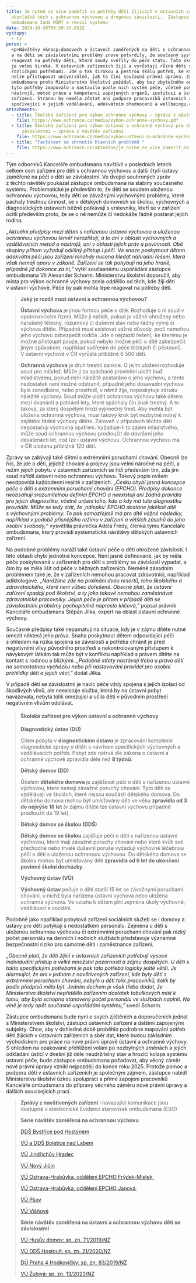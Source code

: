 ```yaml
---
title: Je nutné se více zaměřit na potřeby dětí žijících v ústavních zařízeních,
  obzvláště těch s ochrannou výchovou a drogovou závislostí.  Zástupce
  ombudsmana žádá MŠMT o revizi systému
date: 2024-10-30T09:59:33.653Z
vystupy:
  - tz
perex: >
  <p>Návštěvy v&nbsp;domovech a ústavech zaměřených na děti s ochrannou výchovou
  a na děti se závislostními problémy znovu potvrdily, že současný systém neumí
  reagovat na potřeby dětí, které soudy svěřily do péče státu. Tato skupina dětí
  je velmi široká. V ústavních zařízeních žijí a vyrůstají různé děti s velmi
  rozličnými potřebami. Jde o tak širokou a pestrou škálu potřeb, ke kterým
  nelze přistupovat univerzálně, jak to činí současná právní úprava. Zástupce
  ombudsmana proto Ministerstvo školství požádal, aby bez zbytečného odkladu
  tyto potřeby zmapovalo a nastavilo podle nich systém péče, včetně postupů,
  nástrojů, metod práce a kompetencí zapojených orgánů, institucí a ústavních
  zařízení. Stranou by neměla zůstat ani podpora pracovníků ústavních zařízení
  spočívající v jejich vzdělávání, adekvátním ohodnocení a wellbeingu.</p>
attachments:
  - title: Školská zařízení pro výkon ochranné výchovy – zpráva z návštěv zařízení
    file: https://www.ochrance.cz/media/vykon-ochranne-vychovy.pdf
  - title: Školská zařízení pro výkon ústavní a ochranné výchovy pro děti se
      závislostmi – zpráva z návštěv zařízení
    file: https://www.ochrance.cz/media/vykon-ustavni-a-ochranne-vychovy-deti-se-zavislostmi.pdf
  - title: "Factsheet se shrnutím hlavních problémů "
    file: https://www.ochrance.cz/aktualne/je_nutne_se_vice_zamerit_na_potreby_deti_zijicich_v_ustavnich_zarizenich_obzvlaste_tech_s_ochrannou_vychovou_a_drogovou_zavislosti-_zastupce_ombudsmana_zada_msmt_o_revizi_systemu/deti_se_specifickymi_potrebami_v_ustavni_peci.pdf
---
```

<p>Tým odborníků Kanceláře ombudsmana navštívil v&nbsp;posledních letech celkem osm zařízení pro děti s&nbsp;ochrannou výchovou a další čtyři ústavy zaměřené na péči o děti se závislostmi. Ve dvojici&nbsp;souhrnných zpráv z&nbsp;těchto návštěv poukázal zástupce ombudsmana na slabiny současného systému. Problematické je především to, že děti se soudem&nbsp;uloženou ochrannou výchovou, tedy děti se závažnými výchovnými problémy, které páchaly trestnou činnost, se v&nbsp;dětských domovech se školou, výchovných a diagnostických ústavech běžně potkávají s&nbsp;vrstevníky, kteří se v zařízení ocitli především proto, že se o ně nemůže či nedokáže řádně postarat jejich rodina.</p>

<p><em>&bdquo;Aktuální předpisy mezi<strong> </strong>dětmi s nařízenou ústavní výchovou a uloženou ochrannou výchovou téměř nerozlišují, a to ani v oblasti výchovných a vzdělávacích metod a nástrojů, ani v oblasti jejich práv a povinností. Obě skupiny přitom vyžadují odlišný přístup i péči</em>. V<em>e snaze poskytnout dětem adekvátní péči jsou zařízení mnohdy nucena hledat náhradní řešení, která však nemají oporu v zákoně. Zařízení se tak pohybují na jeho hraně, případně již dokonce za ní,&ldquo; </em>vytkl současnému uspořádání zástupce ombudsmana Vít Alexander Schorm. Ministerstvu školství doporučil, aby místa pro výkon ochranné výchovy zcela oddělilo od těch, kde žijí děti v&nbsp;ústavní výchově. Péče by pak mohla lépe reagovat na potřeby dětí.</p>

<blockquote>
<p><strong>Jaký je rozdíl mezi ústavní a ochrannou výchovou? </strong></p>

<p><strong>Ústavní výchova</strong> je jinou formou péče o dítě. Rozhoduje o ní soud v opatrovnickém řízení. Může ji nařídit, pokud je vážně ohrožený nebo narušený tělesný, rozumový či duševní stav nebo řádný vývoj či výchova dítěte. Případně musí existovat vážné důvody, proč nemohou jeho výchovu zabezpečit rodiče. Jde o nejzazší řešení,<strong>&nbsp; </strong>ke kterému je možné přistoupit pouze, pokud nebylo možné péči o dítě zabezpečit jiným způsobem, například svěřením do péče blízkých či pěstounů. V&nbsp;ústavní výchově v&nbsp;ČR vyrůstá přibližně 6 500 dětí.</p>

<p><strong>Ochranná výchova</strong> je druh trestní sankce. O jejím uložení rozhoduje soud pro mládež. Může ji za spáchané provinění uložit buď mladistvému, pokud není náležitě postaráno o jeho výchovu, a tento nedostatek není možné odstranit, případně jeho dosavadní výchova byla zanedbána, nebo prostředí, v němž žije, neposkytuje záruku náležité výchovy. Soud může uložit ochrannou výchovu také dětem mezi dvanácti a patnácti lety, které spáchaly čin jinak trestný. A to takový, za který dospělým hrozí výjimečný trest.<strong> </strong>Aby mohla být uložena ochranná výchova, musí takový krok být nezbytně nutný k zajištění řádné výchovy dítěte.<strong> </strong>Zároveň v&nbsp;případech těchto dětí nepostačují výchovná opatření.<strong> </strong>Vyžaduje-li to zájem mladistvého, může soud ochrannou výchovu prodloužit do dovršení jeho devatenácti let, což lze i ústavní výchovu. Ochrannou výchovu má v&nbsp;ČR uloženu přibližně 120 dětí.</p>
</blockquote>

<p>Zprávy se zabývají také dětmi s extrémními poruchami chování. Obecně lze říci, že jde o děti, jejichž chování a projevy jsou velmi náročné na péči, a režim jejich pobytu v ústavních zařízeních se řídí především tím, zda jim soud nařídil ústavní nebo ochrannou výchovu. Takový popis ovšem neodpovídá každodenní realitě v zařízeních. <em>&bdquo;Česku chybí jasná koncepce péče o děti s extrémními poruchami chování (EPCHO). Předpisy dokonce neobsahují srozumitelnou definici EPCHO a neexistují ani žádná pravidla pro jejich diagnostiku, včetně určení toho, kdo a kdy má tuto diagnostiku provádět. Může se tedy stát, že </em>,<em>nálepku</em>&lsquo;<em> EPCHO dostane jakékoli dítě s&nbsp;výchovnými problémy. To pak samozřejmě má pro dítě vážné následky, například v&nbsp;podobě přísnějšího režimu v&nbsp;zařízení a větších zásahů do jeho osobní svobody,&ldquo;</em> vysvětlila právnička Adéla Frédy, členka týmu Kanceláře ombudsmana, který provádí systematické návštěvy dětských ústavních zařízení.</p>

<p>Na podobné problémy naráží také ústavní péče o děti ohrožené závislostí. I této oblasti chybí jednotná koncepce. Není jasně definované, jak by měla péče poskytovaná v zařízeních pro děti s problémy se závislostí vypadat, a čím by se měla lišit od péče v běžných zařízeních. Neméně zásadním problémem také je, že v zařízeních nemohou pracovat zdravotníci, například adiktologové. <em>&bdquo;Narážíme zde na prolínání dvou resortů, toho školského a zdravotnického, které není vůbec dořešené. Obecně platí, že ústavní zařízení spadají pod školství, a ty jako takové nemohou zaměstnávat zdravotnické pracovníky. Jejich péče je přitom v případě dětí se závislostními problémy pochopitelně naprosto klíčová,&rdquo;</em> popsal právník Kanceláře ombudsmana Štěpán Jílka, expert na oblast ústavní ochranné výchovy.</p>

<p>Současné předpisy také nepamatují na situace, kdy je v&nbsp;zájmu dítěte nutné omezit některá jeho práva. Snaha poskytnout dětem odpovídající péči s&nbsp;ohledem na rizika spojená se závislostí a potřeba chránit je před negativními vlivy původního prostředí a nekontrolovaným přístupem k návykovým látkám tak může být v&nbsp;konfliktu například s&nbsp;právem dítěte na kontakt s&nbsp;rodinou a blízkými. <em>&bdquo;Podobné střety nastávají třeba u práva dětí na samostatnou vycházku nebo při nastavování pravidel pro osobní prohlídky dětí a jejich věcí,&ldquo; </em>dodal Jílka.</p>

<p>V&nbsp;případě dětí se závislostmi je navíc péče vždy spojena s&nbsp;jejich izolací od škodlivých vlivů, ale neexistuje služba, která by na ústavní pobyt navazovala, nebyla tolik omezující a učila děti v&nbsp;původním prostředí negativním vlivům odolávat.</p>

<blockquote>
<h4><strong>Školská zařízení pro výkon ústavní a ochranné výchovy</strong></h4>

<p><strong>Diagnostický ústav (DÚ)</strong></p>

<p>Cílem pobytu v <strong>diagnostickém ústavu </strong>je zpracování komplexní diagnostické zprávy o dítěti s návrhem specifických výchovných a vzdělávacích potřeb. Pobyt zde netrvá dle zákona o ústavní a ochranné výchově zpravidla déle než <strong>8 týdnů</strong>.</p>

<p><strong>Dětský domov (DD) </strong></p>

<p>Účelem <strong>dětského domova </strong>je zajišťovat péči o děti s nařízenou ústavní výchovou, které nemají závažné poruchy chování. Tyto děti se vzdělávají ve školách, které nejsou součástí dětského domova. Do dětského domova mohou být umísťovány děti ve věku <strong>zpravidla od 3 do nejvýše 18 let </strong>(v zájmu dítěte lze ústavní výchovu případně prodloužit do 19 let).</p>

<p><strong>Dětský domov se školou (DDŠ)</strong></p>

<p><strong>Dětský domov se školou </strong>zajišťuje péči o děti s nařízenou ústavní výchovou, které mají závažné poruchy chování nebo které kvůli své přechodné nebo trvalé duševní poruše vyžadují výchovně léčebnou péči a děti s uloženou ochrannou výchovou. Do dětského domova se školou mohou být umísťovány děti <strong>zpravidla od 6 let do ukončení povinné školní docházky</strong>.</p>

<p><strong>Výchovný ústav (VÚ)</strong></p>

<p><strong>Výchovný ústav </strong>pečuje o děti starší 15 let se závažnými poruchami chování, u nichž byla nařízena ústavní výchova nebo uložena ochranná výchova. Ve vztahu k dětem plní zejména úkoly výchovné, vzdělávací a sociální.</p>
</blockquote>

<p>Podobně jako například pobytová zařízení sociálních služeb se i domovy a ústavy pro děti potýkají s&nbsp;nedostatkem personálu. Zejména u dětí s uloženou ochrannou výchovou či extrémními poruchami chování pak nízký počet personálu na denních i nočních službách představuje významné bezpečnostní riziko pro samotné děti i zaměstnance zařízení.</p>

<p><em>&bdquo;Obecně platí, že děti žijící v ústavních zařízeních potřebují vysoce individuální přístup a velké množství pozornosti a zájmu dospělých. U dětí s takto specifickými potřebami je pak tato potřeba logicky ještě větší. Je alarmující, že ani v jednom z navštívených zařízení, kde byly děti s extrémními poruchami chování, nebylo u dětí tolik pracovníků, kolik by podle předpisů mělo být. Jedním dechem je však třeba dodat, že Ministerstvo školství nepřidělilo zařízením dostatek tabulkových míst k tomu, aby byla schopna stanovený počet personálu ve službách naplnit. Na vině je tedy opět současné uspořádání systému,&rdquo;</em> uvedl Schorm.&nbsp; &nbsp;</p>

<p>Zástupce ombudsmana bude nyní o svých zjištěních a doporučeních jednat s&nbsp;Ministerstvem školství, zástupci ústavních zařízení a dalšími zapojenými subjekty. Chce, aby v dohledné době proběhlo podrobné mapování potřeb dětí žijících v ústavních zařízeních a sběr dat, které budou základním východiskem pro práce na nové právní úpravě ústavní a ochranné výchovy. S ohledem na opakované přehlížení volání po nezbytných změnách a jejich odkládání ústící v dnešní již déle neudržitelný stav a hrozící kolaps systému ústavní péče, bude zástupce ombudsmana požadovat, aby věcný záměr nové právní úpravy vznikl nejpozději do konce roku 2025. Protože pomoc a podpora dětí v ústavních zařízeních je společným zájmem, zástupce nabídl Ministerstvu školství úzkou spolupráci a přímé zapojení pracovníků Kanceláře ombudsmana do přípravy věcného záměru nové právní úpravy a dalších souvisejících prací.</p>

<blockquote>
<p><strong>Zprávy z&nbsp;navštívených zařízení</strong> i navazující komunikace jsou dostupné v&nbsp;elektronické Evidenci stanovisek ombudsmana (ESO)</p>

<p><strong>Série návštěv zaměřená na ochrannou výchovu</strong></p>

<p><a href="https://eso.ochrance.cz/Nalezene/Edit/10186">DDŠ Bystřice pod Hostýnem</a></p>

<p><a href="https://eso.ochrance.cz/Nalezene/Edit/10344">VÚ a DDŠ Boletice nad Labem</a></p>

<p><a href="https://eso.ochrance.cz/Nalezene/Edit/10544">VÚ Jindřichův Hradec</a></p>

<p><a href="https://eso.ochrance.cz/Nalezene/Edit/9936">VÚ Nový Jičín</a></p>

<p><a href="https://eso.ochrance.cz/Nalezene/Edit/12702">VÚ Ostrava-Hrabůvka, oddělení EPCHO Frýdek-Místek </a>&nbsp;</p>

<p><a href="https://eso.ochrance.cz/Nalezene/Edit/10184">VÚ Ostrava-Hrabůvka, oddělení EPCHO Janová </a>&nbsp;</p>

<p><a href="https://eso.ochrance.cz/Nalezene/Edit/10074">VÚ Pšov</a></p>

<p><a href="https://eso.ochrance.cz/Nalezene/Edit/11614">VÚ Višňové</a></p>

<p><strong>Série návštěv zaměřená na ústavní a ochrannou výchovu dětí se závislostmi</strong></p>

<p><a href="https://eso.ochrance.cz/Nalezene/Edit/7958">VÚ Husův domov: sp. zn. 71/2019/NZ</a></p>

<p><a href="https://eso.ochrance.cz/Nalezene/Edit/8448">VÚ DDŠ Hostouň: sp. zn. 21/2020/NZ</a></p>

<p><a href="https://eso.ochrance.cz/Nalezene/Edit/8266">DÚ Praha 4 Hodkovičky: sp. zn. 83/2019/NZ</a></p>

<p><a href="https://eso.ochrance.cz/Nalezene/Edit/12264">VÚ Žulová: sp. zn. 13/2023/NZ</a></p>
</blockquote>
